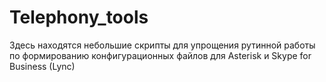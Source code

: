 # Telephony_tools

Здесь находятся небольшие скрипты для упрощения рутинной работы по формированию конфигурационных файлов для Asterisk и Skype for Business (Lync)
